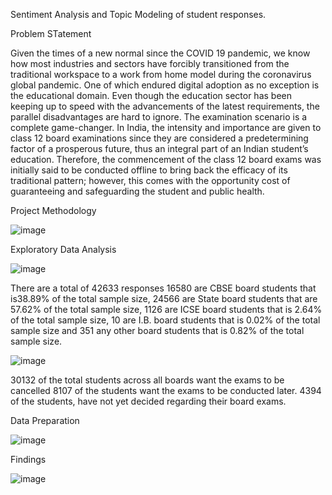 Sentiment Analysis and Topic Modeling of student responses.

Problem STatement

Given the times of a new normal since the COVID 19 pandemic, we know how most industries and sectors have forcibly transitioned from the traditional workspace to a work from home model during the coronavirus global pandemic. One of which endured digital adoption as no exception is the educational domain.
Even though the education sector has been keeping up to speed with the advancements of the latest requirements, the parallel disadvantages are hard to ignore. The examination scenario is a complete game-changer. In India, the intensity and importance are given to class 12 board examinations since they are considered a predetermining factor of a prosperous future, thus an integral part of an Indian student’s education. Therefore, the commencement of the class 12 board exams was initially said to be conducted offline to bring back the efficacy of its traditional pattern; however, this comes with the opportunity cost of guaranteeing and safeguarding the student and public health.

Project Methodology

![image](https://user-images.githubusercontent.com/86551004/187086433-b7d7bfd7-0428-4cbd-bfc4-5d17591f04da.png)

Exploratory Data Analysis

![image](https://user-images.githubusercontent.com/86551004/187086791-80f5af78-fc98-491b-b1f5-acd920c4e7d3.png)

There are a total of 42633 responses 
16580 are CBSE board students that is38.89% of the total sample size, 24566 are State board students that are 57.62% of the total sample size, 1126 are ICSE board students that is 2.64% of the total sample size, 
10 are I.B. board students that is 0.02% of the total sample size and 
351 any other board students that is 0.82% of the total sample size.

![image](https://user-images.githubusercontent.com/86551004/187086802-f625e95d-cc55-48f1-abb8-774f36cf215b.png)

30132 of the total students across all boards want the exams to be cancelled
8107 of the students want the exams to be conducted later. 
4394 of the students, have not yet decided regarding their board exams.

Data Preparation

![image](https://user-images.githubusercontent.com/86551004/187086717-b740bfc5-2f53-41d5-9b5c-8a16d5afbdb5.png)

Findings

![image](https://user-images.githubusercontent.com/86551004/187086579-a3f78802-3a3b-4039-b1ca-2e47ec4c14e1.png)

